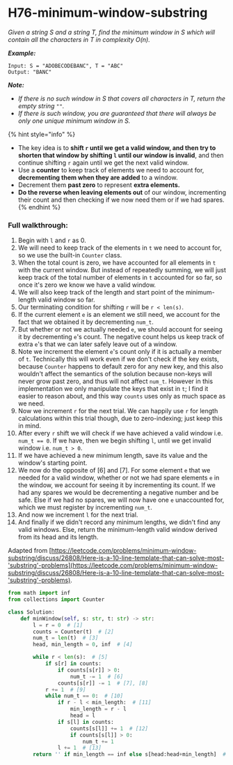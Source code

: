 # H76-minimum-window-substring

_Given a string S and a string T, find the minimum window in S which will contain all the characters in T in complexity O\(n\)._

_**Example:**_

```text
Input: S = "ADOBECODEBANC", T = "ABC"
Output: "BANC"
```

_**Note:**_

* _If there is no such window in S that covers all characters in T, return the empty string `""`._
* _If there is such window, you are guaranteed that there will always be only one unique minimum window in S._

{% hint style="info" %}
* The key idea is to **shift `r` until we get a valid window, and then try to shorten that window by shifting `l` until our window is invalid**, and then continue shifting `r` again until we get the next valid window. 
* Use a **counter** to keep track of elements we need to account for, **decrementing them when they are added** to a window. 
* Decrement them **past zero** to represent **extra elements.** 
* **Do the reverse when leaving elements out** of our window, incrementing their count and then checking if we now need them or if we had spares. 
{% endhint %}

### Full walkthrough: 

1. Begin with `l` and `r` as 0.
2. We will need to keep track of the elements in `t` we need to account for, so we use the built-in `Counter` class.
3. When the total count is zero, we have accounted for all elements in `t` with the current window. But instead of repeatedly summing, we will just keep track of the total number of elements in `t` accounted for so far, so once it's zero we know we have a valid window.
4. We will also keep track of the length and start point of the minimum-length valid window so far.
5. Our terminating condition for shifting `r` will be `r < len(s)`.
6. If the current element `e` is an element we still need, we account for the fact that we obtained it by decrementing `num_t`.
7. But whether or not we actually needed `e`, we should account for seeing it by decrementing `e`'s count. The negative count helps us keep track of extra `e`'s that we can later safely leave out of a window.
8. Note we increment the element `e`'s count only if it is actually a member of `t`. Technically this will work even if we don't check if the key exists, because `Counter` happens to default zero for any new key, and this also wouldn't affect the semantics of the solution because non-keys will never grow past zero, and thus will not affect `num_t`. However in this implementation we only manipulate the keys that exist in `t`; I find it easier to reason about, and this way `counts` uses only as much space as we need.
9. Now we increment `r` for the next trial. We can happily use `r` for length calculations within this trial though, due to zero-indexing; just keep this in mind.
10. After every `r` shift we will check if we have achieved a valid window i.e. `num_t == 0`. If we have, then we begin shifting `l`, until we get invalid window i.e. `num_t > 0`.
11. If we have achieved a new minimum length, save its value and the window's starting point.
12. We now do the opposite of \[6\] and \[7\]. For some element `e` that we needed for a valid window, whether or not we had spare elements `e` in the window, we account for seeing it by incrementing its count. If we had any spares we would be decrementing a negative number and be safe. Else if we had no spares, we will now have one `e` unaccounted for, which we must register by incrementing `num_t`.
13. And now we increment `l` for the next trial.
14. And finally if we didn't record any minimum lengths, we didn't find any valid windows. Else, return the minimum-length valid window derived from its head and its length.

Adapted from [https://leetcode.com/problems/minimum-window-substring/discuss/26808/Here-is-a-10-line-template-that-can-solve-most-'substring'-problems](https://leetcode.com/problems/minimum-window-substring/discuss/26808/Here-is-a-10-line-template-that-can-solve-most-'substring'-problems). 

```python
from math import inf
from collections import Counter

class Solution:
    def minWindow(self, s: str, t: str) -> str:
        l = r = 0  # [1]
        counts = Counter(t)  # [2]
        num_t = len(t)  # [3]
        head, min_length = 0, inf  # [4]

        while r < len(s):  # [5]
            if s[r] in counts:
                if counts[s[r]] > 0:
                    num_t -= 1  # [6]
                counts[s[r]] -= 1  # [7], [8]
            r += 1  # [9]
            while num_t == 0:  # [10]
                if r - l < min_length:  # [11]
                    min_length = r - l
                    head = l
                if s[l] in counts:
                    counts[s[l]] += 1  # [12]
                    if counts[s[l]] > 0:
                        num_t += 1
                l += 1  # [13]
        return '' if min_length == inf else s[head:head+min_length]  # [14]

```

